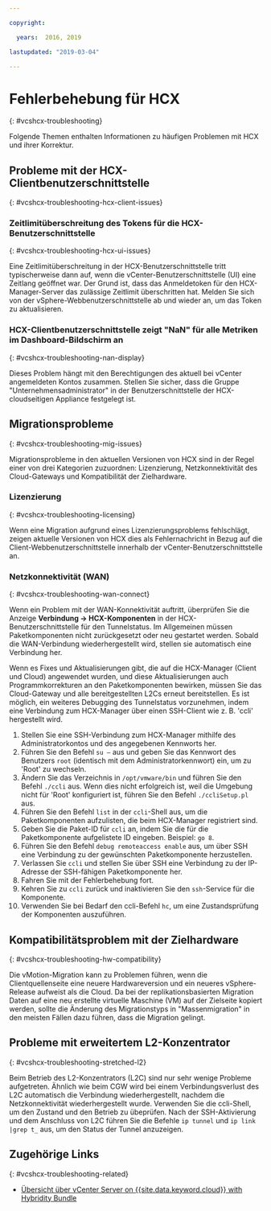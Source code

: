 ```yaml
---

copyright:

  years:  2016, 2019

lastupdated: "2019-03-04"

---
```


# Fehlerbehebung für HCX
{: #vcshcx-troubleshooting}

Folgende Themen enthalten Informationen zu häufigen Problemen mit HCX und ihrer Korrektur.

## Probleme mit der HCX-Clientbenutzerschnittstelle
{: #vcshcx-troubleshooting-hcx-client-issues}

### Zeitlimitüberschreitung des Tokens für die HCX-Benutzerschnittstelle
{: #vcshcx-troubleshooting-hcx-ui-issues}

Eine Zeitlimitüberschreitung in der HCX-Benutzerschnittstelle tritt typischerweise dann auf, wenn die vCenter-Benutzerschnittstelle (UI) eine Zeitlang geöffnet war. Der Grund ist, dass das Anmeldetoken für den HCX-Manager-Server das zulässige Zeitlimit überschritten hat. Melden Sie sich von der vSphere-Webbenutzerschnittstelle ab und wieder an, um das Token zu aktualisieren.

### HCX-Clientbenutzerschnittstelle zeigt "NaN" für alle Metriken im Dashboard-Bildschirm an
{: #vcshcx-troubleshooting-nan-display}

Dieses Problem hängt mit den Berechtigungen des aktuell bei vCenter angemeldeten Kontos zusammen. Stellen Sie sicher, dass die Gruppe "Unternehmensadministrator" in der Benutzerschnittstelle der HCX-cloudseitigen Appliance festgelegt ist.

## Migrationsprobleme
{: #vcshcx-troubleshooting-mig-issues}

Migrationsprobleme in den aktuellen Versionen von HCX sind in der Regel einer von drei Kategorien zuzuordnen: Lizenzierung, Netzkonnektivität des Cloud-Gateways und Kompatibilität der Zielhardware.

### Lizenzierung
{: #vcshcx-troubleshooting-licensing}

Wenn eine Migration aufgrund eines Lizenzierungsproblems fehlschlägt, zeigen aktuelle Versionen von HCX dies als Fehlernachricht in Bezug auf die Client-Webbenutzerschnittstelle innerhalb der vCenter-Benutzerschnittstelle an.

### Netzkonnektivität (WAN)
{: #vcshcx-troubleshooting-wan-connect}

Wenn ein Problem mit der WAN-Konnektivität auftritt, überprüfen Sie die Anzeige **Verbindung -> HCX-Komponenten** in der HCX-Benutzerschnittstelle für den Tunnelstatus. Im Allgemeinen müssen Paketkomponenten nicht zurückgesetzt oder neu gestartet werden. Sobald die WAN-Verbindung wiederhergestellt wird, stellen sie automatisch eine Verbindung her.

Wenn es Fixes und Aktualisierungen gibt, die auf die HCX-Manager (Client und Cloud) angewendet wurden, und diese Aktualisierungen auch Programmkorrekturen an den Paketkomponenten bewirken, müssen Sie das Cloud-Gateway und alle bereitgestellten L2Cs erneut bereitstellen. Es ist möglich, ein weiteres Debugging des Tunnelstatus vorzunehmen, indem eine Verbindung zum HCX-Manager über einen SSH-Client wie z. B. 'ccli' hergestellt wird.  

1. Stellen Sie eine SSH-Verbindung zum HCX-Manager mithilfe des Administratorkontos und des angegebenen Kennworts her.
2. Führen Sie den Befehl `su –` aus und geben Sie das Kennwort des Benutzers `root` (identisch mit dem Administratorkennwort) ein, um zu 'Root' zu wechseln. 
3. Ändern Sie das Verzeichnis in `/opt/vmware/bin` und führen Sie den Befehl `./ccli` aus. Wenn dies nicht erfolgreich ist, weil die Umgebung nicht für 'Root' konfiguriert ist, führen Sie den Befehl `./ccliSetup.pl` aus.
4. Führen Sie den Befehl `list` in der `ccli`-Shell aus, um die Paketkomponenten aufzulisten, die beim HCX-Manager registriert sind. 
5. Geben Sie die Paket-ID für `ccli` an, indem Sie die für die Paketkomponente aufgelistete ID eingeben. Beispiel: `go 8`.
6. Führen Sie den Befehl `debug remoteaccess enable` aus, um über SSH eine Verbindung zu der gewünschten Paketkomponente herzustellen. 
7. Verlassen Sie `ccli` und stellen Sie über SSH eine Verbindung zu der IP-Adresse der SSH-fähigen Paketkomponente her. 
9. Fahren Sie mit der Fehlerbehebung fort.
10. Kehren Sie zu `ccli` zurück und inaktivieren Sie den `ssh`-Service für die Komponente. 
11. Verwenden Sie bei Bedarf den ccli-Befehl `hc`, um eine Zustandsprüfung der Komponenten auszuführen.

## Kompatibilitätsproblem mit der Zielhardware
{: #vcshcx-troubleshooting-hw-compatibility}

Die vMotion-Migration kann zu Problemen führen, wenn die Clientquellenseite eine neuere Hardwareversion und ein neueres vSphere-Release aufweist als die Cloud. Da bei der replikationsbasierten Migration Daten auf eine neu erstellte virtuelle Maschine (VM) auf der Zielseite kopiert werden, sollte die Änderung des Migrationstyps in "Massenmigration" in den meisten Fällen dazu führen, dass die Migration gelingt.

## Probleme mit erweitertem L2-Konzentrator
{: #vcshcx-troubleshooting-stretched-l2}

Beim Betrieb des L2-Konzentrators (L2C) sind nur sehr wenige Probleme aufgetreten. Ähnlich wie beim CGW wird bei einem Verbindungsverlust des L2C automatisch die Verbindung wiederhergestellt, nachdem die Netzkonnektivität wiederhergestellt wurde. Verwenden Sie die ccli-Shell, um den Zustand und den Betrieb zu übeprüfen. Nach der SSH-Aktivierung und dem Anschluss von L2C führen Sie die Befehle `ip tunnel` und `ip link |grep t_` aus, um den Status der Tunnel anzuzeigen.

## Zugehörige Links
{: #vcshcx-troubleshooting-related}

* [Übersicht über vCenter Server on {{site.data.keyword.cloud}} with Hybridity Bundle](/docs/services/vmwaresolutions/archiref/vcs?topic=vmware-solutions-vcs-hybridity-intro)   
